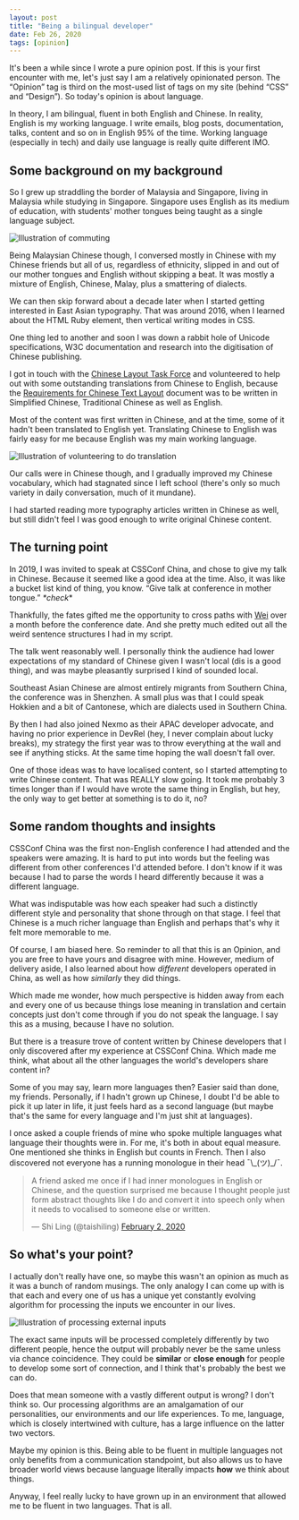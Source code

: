 ```yaml
---
layout: post
title: "Being a bilingual developer"
date: Feb 26, 2020
tags: [opinion]
---
```

It's been a while since I wrote a pure opinion post. If this is your first encounter with me, let's just say I am a relatively opinionated person. The “Opinion” tag is third on the most-used list of tags on my site (behind “CSS” and “Design”). So today's opinion is about language.

In theory, I am bilingual, fluent in both English and Chinese. In reality, English is my working language. I write emails, blog posts, documentation, talks, content and so on in English 95% of the time. Working language (especially in tech) and daily use language is really quite different IMO.

## Some background on my background

So I grew up straddling the border of Malaysia and Singapore, living in Malaysia while studying in Singapore. Singapore uses English as its medium of education, with students' mother tongues being taught as a single language subject.

<img src="{{ site.url }}/assets/images/posts/bilingual/commute.png" srcset="{{ site.url }}/assets/images/posts/bilingual/commute@2x.png 2x" alt="Illustration of commuting">

Being Malaysian Chinese though, I conversed mostly in Chinese with my Chinese friends but all of us, regardless of ethnicity, slipped in and out of our mother tongues and English without skipping a beat. It was mostly a mixture of English, Chinese, Malay, plus a smattering of dialects.

We can then skip forward about a decade later when I started getting interested in East Asian typography. That was around 2016, when I learned about the HTML Ruby element, then vertical writing modes in CSS.

One thing led to another and soon I was down a rabbit hole of Unicode specifications, W3C documentation and research into the digitisation of Chinese publishing.

I got in touch with the [Chinese Layout Task Force](https://w3c.github.io/clreq/homepage/) and volunteered to help out with some outstanding translations from Chinese to English, because the [Requirements for Chinese Text Layout](https://w3c.github.io/clreq/) document was to be written in Simplified Chinese, Traditional Chinese as well as English.

Most of the content was first written in Chinese, and at the time, some of it hadn't been translated to English yet. Translating Chinese to English was fairly easy for me because English was my main working language.

<img src="{{ site.url }}/assets/images/posts/bilingual/translate.png" srcset="{{ site.url }}/assets/images/posts/bilingual/translate@2x.png 2x" alt="Illustration of volunteering to do translation">

Our calls were in Chinese though, and I gradually improved my Chinese vocabulary, which had stagnated since I left school (there's only so much variety in daily conversation, much of it mundane).

I had started reading more typography articles written in Chinese as well, but still didn't feel I was good enough to write original Chinese content.

## The turning point

In 2019, I was invited to speak at CSSConf China, and chose to give my talk in Chinese. Because it seemed like a good idea at the time. Also, it was like a bucket list kind of thing, you know. “Give talk at conference in mother tongue.” *\*check*\*

Thankfully, the fates gifted me the opportunity to cross paths with [Wei](https://uuei.io/) over a month before the conference date. And she pretty much edited out all the weird sentence structures I had in my script.

The talk went reasonably well. I personally think the audience had lower expectations of my standard of Chinese given I wasn't local (dis is a good thing), and was maybe pleasantly surprised I kind of sounded local.

<div class="note">
Southeast Asian Chinese are almost entirely migrants from Southern China, the conference was in Shenzhen. A small plus was that I could speak Hokkien and a bit of Cantonese, which are dialects used in Southern China.
</div>

By then I had also joined Nexmo as their APAC developer advocate, and having no prior experience in DevRel (hey, I never complain about lucky breaks), my strategy the first year was to throw everything at the wall and see if anything sticks. At the same time hoping the wall doesn't fall over.

One of those ideas was to have localised content, so I started attempting to write Chinese content. That was REALLY slow going. It took me probably 3 times longer than if I would have wrote the same thing in English, but hey, the only way to get better at something is to do it, no?

## Some random thoughts and insights

CSSConf China was the first non-English conference I had attended and the speakers were amazing. It is hard to put into words but the feeling was different from other conferences I'd attended before. I don't know if it was because I had to parse the words I heard differently because it was a different language.

What was indisputable was how each speaker had such a distinctly different style and personality that shone through on that stage. I feel that Chinese is a much richer language than English and perhaps that's why it felt more memorable to me.

Of course, I am biased here. So reminder to all that this is an Opinion, and you are free to have yours and disagree with mine. However, medium of delivery aside, I also learned about how *different* developers operated in China, as well as how *similarly* they did things.

Which made me wonder, how much perspective is hidden away from each and every one of us because things lose meaning in translation and certain concepts just don't come through if you do not speak the language. I say this as a musing, because I have no solution.

But there is a treasure trove of content written by Chinese developers that I only discovered after my experience at CSSConf China. Which made me think, what about all the other languages the world's developers share content in?

Some of you may say, learn more languages then? Easier said than done, my friends. Personally, if I hadn't grown up Chinese, I doubt I'd be able to pick it up later in life, it just feels hard as a second language (but maybe that's the same for every language and I'm just shit at languages).

I once asked a couple friends of mine who spoke multiple languages what language their thoughts were in. For me, it's both in about equal measure. One mentioned she thinks in English but counts in French. Then I also discovered not everyone has a running monologue in their head <span class="kaomoji">¯\\\_(ツ)_/¯</span>.

<blockquote class="twitter-tweet"><p lang="en" dir="ltr">A friend asked me once if I had inner monologues in English or Chinese, and the question surprised me because I thought people just form abstract thoughts like I do and convert it into speech only when it needs to vocalised to someone else or written.</p>&mdash; Shi Ling (@taishiling) <a href="https://twitter.com/taishiling/status/1223856099087933440?ref_src=twsrc%5Etfw">February 2, 2020</a></blockquote>

## So what's your point?

I actually don't really have one, so maybe this wasn't an opinion as much as it was a bunch of random musings. The only analogy I can come up with is that each and every one of us has a unique yet constantly evolving algorithm for processing the inputs we encounter in our lives.

<img src="{{ site.url }}/assets/images/posts/bilingual/processing.png" srcset="{{ site.url }}/assets/images/posts/bilingual/processing@2x.png 2x" alt="Illustration of processing external inputs">

The exact same inputs will be processed completely differently by two different people, hence the output will probably never be the same unless via chance coincidence. They could be **similar** or **close enough** for people to develop some sort of connection, and I think that's probably the best we can do.

Does that mean someone with a vastly different output is wrong? I don't think so. Our processing algorithms are an amalgamation of our personalities, our environments and our life experiences. To me, language, which is closely intertwined with culture, has a large influence on the latter two vectors.

Maybe my opinion is this. Being able to be fluent in multiple languages not only benefits from a communication standpoint, but also allows us to have broader world views because language literally impacts **how** we think about things.

Anyway, I feel really lucky to have grown up in an environment that allowed me to be fluent in two languages. That is all.